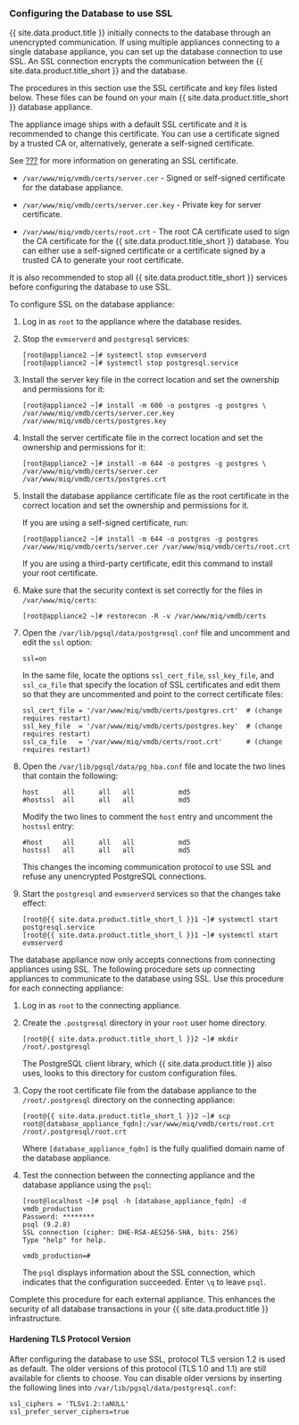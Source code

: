 ### Configuring the Database to use SSL

{{ site.data.product.title }} initially connects to the database through an
unencrypted communication. If using multiple appliances connecting to a
single database appliance, you can set up the database connection to use
SSL. An SSL connection encrypts the communication between the
{{ site.data.product.title_short }} and the database.

The procedures in this section use the SSL certificate and key files
listed below. These files can be found on your main
{{ site.data.product.title_short }} database appliance.

<div class="note">

The appliance image ships with a default SSL certificate and it is
recommended to change this certificate. You can use a certificate signed
by a trusted CA or, alternatively, generate a self-signed certificate.

See [???](#_chap_red_hat_cloudforms_security_guide_ssl_certs) for more
information on generating an SSL certificate.

</div>

  - `/var/www/miq/vmdb/certs/server.cer` - Signed or self-signed
    certificate for the database appliance.

  - `/var/www/miq/vmdb/certs/server.cer.key` - Private key for server
    certificate.

  - `/var/www/miq/vmdb/certs/root.crt` - The root CA certificate used to
    sign the CA certificate for the {{ site.data.product.title_short }} database. You
    can either use a self-signed certificate or a certificate signed by
    a trusted CA to generate your root certificate.

It is also recommended to stop all {{ site.data.product.title_short }} services
before configuring the database to use SSL.

To configure SSL on the database appliance:

1.  Log in as `root` to the appliance where the database resides.

2.  Stop the `evmserverd` and `postgresql` services:

        [root@appliance2 ~]# systemctl stop evmserverd
        [root@appliance2 ~]# systemctl stop postgresql.service

3.  Install the server key file in the correct location and set the
    ownership and permissions for it:

        [root@appliance2 ~]# install -m 600 -o postgres -g postgres \
        /var/www/miq/vmdb/certs/server.cer.key /var/www/miq/vmdb/certs/postgres.key

4.  Install the server certificate file in the correct location and set
    the ownership and permissions for it:

        [root@appliance2 ~]# install -m 644 -o postgres -g postgres \
        /var/www/miq/vmdb/certs/server.cer /var/www/miq/vmdb/certs/postgres.crt

5.  Install the database appliance certificate file as the root
    certificate in the correct location and set the ownership and
    permissions for it.

    If you are using a self-signed certificate, run:

        [root@appliance2 ~]# install -m 644 -o postgres -g postgres /var/www/miq/vmdb/certs/server.cer /var/www/miq/vmdb/certs/root.crt

    If you are using a third-party certificate, edit this command to
    install your root certificate.

6.  Make sure that the security context is set correctly for the files
    in `/var/www/miq/certs`:

        [root@appliance2 ~]# restorecon -R -v /var/www/miq/vmdb/certs

7.  Open the `/var/lib/pgsql/data/postgresql.conf` file and uncomment
    and edit the `ssl` option:

        ssl=on

    In the same file, locate the options `ssl_cert_file`,
    `ssl_key_file`, and `ssl_ca_file` that specify the location of SSL
    certificates and edit them so that they are uncommented and point to
    the correct certificate files:

        ssl_cert_file = '/var/www/miq/vmdb/certs/postgres.crt'  # (change requires restart)
        ssl_key_file  = '/var/www/miq/vmdb/certs/postgres.key'  # (change requires restart)
        ssl_ca_file   = '/var/www/miq/vmdb/certs/root.crt'      # (change requires restart)

8.  Open the `/var/lib/pgsql/data/pg_hba.conf` file and locate the two
    lines that contain the following:

        host      all      all   all           md5
        #hostssl  all      all   all           md5

    Modify the two lines to comment the `host` entry and uncomment the
    `hostssl` entry:

        #host     all      all   all           md5
        hostssl   all      all   all           md5

    This changes the incoming communication protocol to use SSL and
    refuse any unencrypted PostgreSQL connections.

9.  Start the `postgresql` and `evmserverd` services so that the changes
    take effect:

        [root@{{ site.data.product.title_short_l }}1 ~]# systemctl start postgresql.service
        [root@{{ site.data.product.title_short_l }}1 ~]# systemctl start evmserverd

The database appliance now only accepts connections from connecting
appliances using SSL. The following procedure sets up connecting
appliances to communicate to the database using SSL. Use this procedure
for each connecting appliance:

1.  Log in as `root` to the connecting appliance.

2.  Create the `.postgresql` directory in your `root` user home
    directory.

        [root@{{ site.data.product.title_short_l }}2 ~]# mkdir /root/.postgresql

    The PostgreSQL client library, which {{ site.data.product.title }} also uses,
    looks to this directory for custom configuration files.

3.  Copy the root certificate file from the database appliance to the
    `/root/.postgresql` directory on the connecting appliance:

        [root@{{ site.data.product.title_short_l }}2 ~]# scp root@[database_appliance_fqdn]:/var/www/miq/vmdb/certs/root.crt /root/.postgresql/root.crt

    Where `[database_appliance_fqdn]` is the fully qualified domain name
    of the database appliance.

4.  Test the connection between the connecting appliance and the
    database appliance using the `psql`:

        [root@localhost ~]# psql -h [database_appliance_fqdn] -d vmdb_production
        Password: ********
        psql (9.2.8)
        SSL connection (cipher: DHE-RSA-AES256-SHA, bits: 256)
        Type "help" for help.

        vmdb_production=#

    The `psql` displays information about the SSL connection, which
    indicates that the configuration succeeded. Enter `\q` to leave
    `psql`.

Complete this procedure for each external appliance. This enhances the
security of all database transactions in your {{ site.data.product.title }}
infrastructure.

#### Hardening TLS Protocol Version

After configuring the database to use SSL, protocol TLS version 1.2 is
used as default. The older versions of this protocol (TLS 1.0 and 1.1)
are still available for clients to choose. You can disable older
versions by inserting the following lines into
`/var/lib/pgsql/data/postgresql.conf`:

    ssl_ciphers = 'TLSv1.2:!aNULL'
    ssl_prefer_server_ciphers=true
